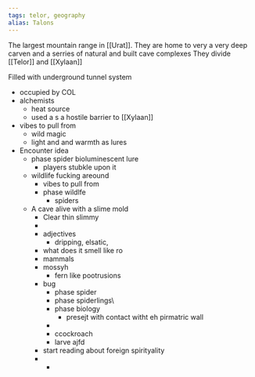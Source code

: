 ```yaml
---
tags: telor, geography
alias: Talons
---
```


The largest mountain range in [[Urat]]. They are home to very a very deep carven  and a serries of natural and built cave complexes
They divide [[Telor]] and [[Xylaan]]

Filled with underground tunnel system
- occupied by COL 
- alchemists
	- heat source
	- used a s a hostile barrier to [[Xylaan]]
- vibes to pull from
	- wild magic 
	- light and and warmth as lures 
- Encounter idea
	- phase spider bioluminescent lure 
		- players stubkle upon it 
	- wildlife fucking areound
		- vibes to pull from
		- phase wildlfe 
			- spiders
	- A cave alive with a slime mold 
		- Clear thin slimmy 
		- 
		- adjectives
			- dripping, elsatic, 
		- what does it smell like ro
		- mammals
		- mossyh 
			- fern like pootrusions
		- bug 
			- phase spider
			- phase spiderlings\
			- phase biology 
				- presejt with contact witht eh pirmatric wall 
			- 
			- ccockroach 
			- larve ajfd
		- start reading about foreign spirityality 
		- 
			- 